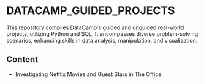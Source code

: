 # DATACAMP_GUIDED_PROJECTS
This repository compiles DataCamp's guided and unguided real-world projects, utilizing Python and SQL. It encompasses diverse problem-solving scenarios, enhancing skills in data analysis, manipulation, and visualization.

## Content
- Investigating Netflix Movies and Guest Stars in The Office
